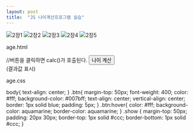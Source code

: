 ```yaml
---
layout: post
title:  "JS 나이계산프로그램 실습"
---
```


![2장1](https://user-images.githubusercontent.com/97666008/149760796-24fe561e-f3b0-4530-91e7-d426d9523378.JPG)
![2장2](https://user-images.githubusercontent.com/97666008/149761150-304ecfff-9c1e-4db7-953e-e2674986709e.JPG)
![2장3](https://user-images.githubusercontent.com/97666008/149761174-76e9ce25-57bc-4163-9f4f-6f323dd3797d.JPG)
![2장4](https://user-images.githubusercontent.com/97666008/149761191-7d091fc2-7334-4570-999f-2ae8e26aebae.JPG)
![2장5](https://user-images.githubusercontent.com/97666008/149761199-5d0a0dab-d690-40d0-809d-98c0e8d4505f.JPG)

age.html

<!DOCTYPE html>
<html lang="ko">
<head>
    <meta charset="UTF-8">
    <meta http-equiv="X-UA-Compatible" content="IE=edge">
    <meta name="viewport" content="width=device-width, initial-scale=1.0">
    <title>age</title>
    <link rel="stylesheet" href="css/age.css"
</head>
<body>
    //버튼을 클릭하면 calc()가 호출된다.
    <button class="btn" onclick="calc()">나이 계산</button>
    <div id="result" class="show">(결과값 표시)</div>
    <script>
        //함수 cals()선언과 구현을 하고 있다.
        function calc(){
            var currentyear = 2022 //올해 년도를 저장을 변수 currentYear에 저장함.
            //사용자로부터 입력을 받은 값으로 변수 brithYear에 할당함.
            var birthYear = prompt("태어난 년도를 입력하세요.","YYYY");
            //변수 age를 0으로 초기화
            var age = 0;
            //실제 나이를 구하기 위한 코드 
            age = currentyear -birthYear + 1;
            //document는 현재 웹브라우저의 페이지를 의미하고, querySelector()는
            //id가 result인 웹 요소 (div)를 의미한다.innerHTML은 대입한 값으로 
            //html문서에 대체하시오.
            document.querySelector("#result").innerHTML = "당신의 나이는" + age + "세입니다.";
        }
    </script>
</body>
</html>

age.css

body{
    text-align: center;
}
.btn{
    margin-top: 50px;
    font-weight: 400;
    color: #fff;
    background-color: #007bff;
    text-align: center;
    vertical-align: center;
    border: 1px solid blue;
    padding: 5px;
}
.btn:hover{
    color: #fff;
    background-color: aquamarine;
    border-color: aquamarine;
}
.show {
    margin-top: 50px;
    padding: 20px 30px;
    border-top: 1px solid #ccc;
    border-bottom: 1px solid #ccc;
}

